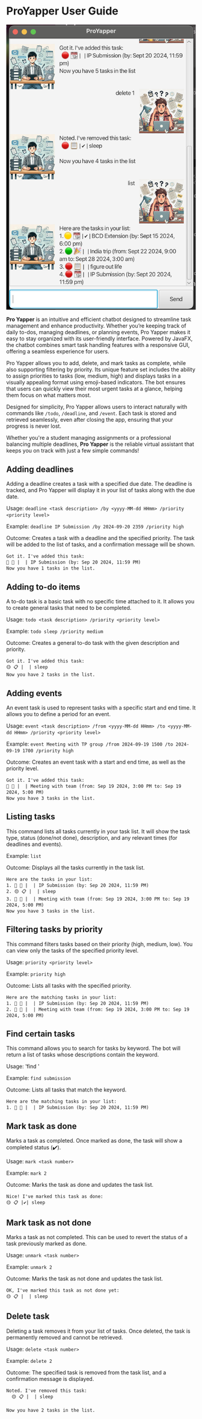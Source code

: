 # ProYapper User Guide

![Screenshot of ProYapper](Ui.png)

**Pro Yapper** is an intuitive and efficient chatbot designed to streamline task management and enhance productivity. Whether you’re keeping track of daily to-dos, managing deadlines, or planning events, Pro Yapper makes it easy to stay organized with its user-friendly interface. Powered by JavaFX, the chatbot combines smart task handling features with a responsive GUI, offering a seamless experience for users.

Pro Yapper allows you to add, delete, and mark tasks as complete, while also supporting filtering by priority. Its unique feature set includes the ability to assign priorities to tasks (low, medium, high) and displays tasks in a visually appealing format using emoji-based indicators. The bot ensures that users can quickly view their most urgent tasks at a glance, helping them focus on what matters most.

Designed for simplicity, Pro Yapper allows users to interact naturally with commands like `/todo`, `/deadline`, and `/event`. Each task is stored and retrieved seamlessly, even after closing the app, ensuring that your progress is never lost.

Whether you're a student managing assignments or a professional balancing multiple deadlines, **Pro Yapper** is the reliable virtual assistant that keeps you on track with just a few simple commands!


## Adding deadlines

Adding a deadline creates a task with a specified due date. The deadline is tracked, and Pro Yapper will display it in your list of tasks along with the due date.

Usage: `deadline <task description> /by <yyyy-MM-dd HHmm> /priority <priority level>`

Example: `deadline IP Submission /by 2024-09-20 2359 /priority high`

Outcome: Creates a task with a deadline and the specified priority. The task will be added to the list of tasks, and a confirmation message will be shown.

```
Got it. I've added this task:
🔴 📆 |  | IP Submission (by: Sep 20 2024, 11:59 PM)
Now you have 1 tasks in the list.
```

## Adding to-do items

A to-do task is a basic task with no specific time attached to it. It allows you to create general tasks that need to be completed.

Usage: `todo <task description> /priority <priority level>`

Example: `todo sleep /priority medium`

Outcome: Creates a general to-do task with the given description and priority.

```
Got it. I've added this task:
🟡 📋 |  | sleep
Now you have 2 tasks in the list.
```

## Adding events

An event task is used to represent tasks with a specific start and end time. It allows you to define a period for an event.

Usage: `event <task description> /from <yyyy-MM-dd HHmm> /to <yyyy-MM-dd HHmm> /priority <priority level>`

Example: `event Meeting with TP group /from 2024-09-19 1500 /to 2024-09-19 1700 /priority high`

Outcome: Creates an event task with a start and end time, as well as the priority level.

```
Got it. I've added this task:
🔴 🎉 |  | Meeting with team (from: Sep 19 2024, 3:00 PM to: Sep 19 2024, 5:00 PM)
Now you have 3 tasks in the list.
```

## Listing tasks

This command lists all tasks currently in your task list. It will show the task type, status (done/not done), description, and any relevant times (for deadlines and events).

Example: `list`

Outcome: Displays all the tasks currently in the task list.

```
Here are the tasks in your list:
1. 🔴 📆 |  | IP Submission (by: Sep 20 2024, 11:59 PM)
2. 🟡 📋 |  | sleep
3. 🔴 🎉 |  | Meeting with team (from: Sep 19 2024, 3:00 PM to: Sep 19 2024, 5:00 PM)
Now you have 3 tasks in the list.
```

## Filtering tasks by priority

This command filters tasks based on their priority (high, medium, low). You can view only the tasks of the specified priority level.

Usage: `priority <priority level>`

Example: `priority high`

Outcome: Lists all tasks with the specified priority.

```
Here are the matching tasks in your list:
1. 🔴 📆 |  | IP Submission (by: Sep 20 2024, 11:59 PM)
2. 🔴 🎉 |  | Meeting with team (from: Sep 19 2024, 3:00 PM to: Sep 19 2024, 5:00 PM)
```

## Find certain tasks

This command allows you to search for tasks by keyword. The bot will return a list of tasks whose descriptions contain the keyword.

Usage: 'find <keyword>'

Example: `find submission`

Outcome: Lists all tasks that match the keyword.

```
Here are the matching tasks in your list:
1. 🔴 📆 |  | IP Submission (by: Sep 20 2024, 11:59 PM)
```

## Mark task as done

Marks a task as completed. Once marked as done, the task will show a completed status (✔️).

Usage: `mark <task number>`

Example: `mark 2`

Outcome: Marks the task as done and updates the task list.

```
Nice! I've marked this task as done:
🟡 📋 |✔️| sleep
```

## Mark task as not done

Marks a task as not completed. This can be used to revert the status of a task previously marked as done.

Usage: `unmark <task number>`

Example: `unmark 2`

Outcome: Marks the task as not done and updates the task list.

```
OK, I've marked this task as not done yet:
🟡 📋 |  | sleep
```

## Delete task

Deleting a task removes it from your list of tasks. Once deleted, the task is permanently removed and cannot be retrieved.

Usage: `delete <task number>`

Example: `delete 2`

Outcome: The specified task is removed from the task list, and a confirmation message is displayed.

```
Noted. I've removed this task:
  🟡 📋 |  | sleep
  
Now you have 2 tasks in the list.
```